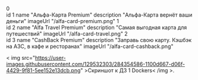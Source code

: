 0	
id	1
name	"Альфа-Карта Premium"
description	"Альфа-Карта вернёт ваши деньги"
imageUrl	"/alfa-card-premium.png"
1	
id	2
name	"Alfa Travel Premium"
description	"Самая выгодная карта для путешествий"
imageUrl	"/alfa-card-travel.png"
2	
id	3
name	"CashBack Premium"
description	"Заправь свою карту. Кэшбэк на АЗС, в кафе и ресторанах"
imageUrl	"/alfa-card-cashback.png"


< img src="https://user-images.githubusercontent.com/129532303/284354586-1100d667-d06f-4429-9f81-5ee152e13dcb.png" >Скриншот к ДЗ 1 Dockers< /img >.